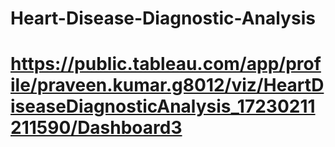# Heart-Disease-Diagnostic-Analysis
# https://public.tableau.com/app/profile/praveen.kumar.g8012/viz/HeartDiseaseDiagnosticAnalysis_17230211211590/Dashboard3

